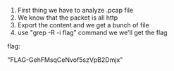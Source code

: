 1. First thing we have to analyze .pcap file
2. We know that the packet is all http
3. Export the content and we get a bunch of file
4. use "grep -R -i flag" command we we'll get the flag

flag:

"FLAG-GehFMsqCeNvof5szVpB2Dmjx"
